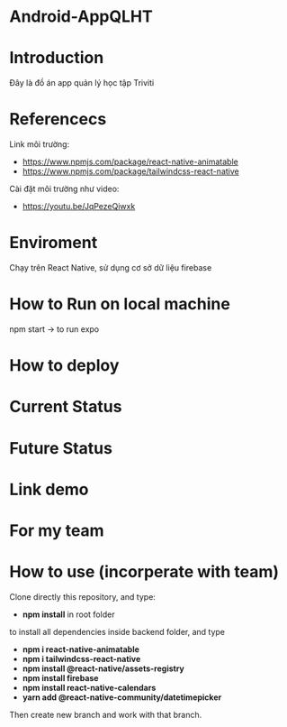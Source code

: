 # Android-AppQLHT

# Introduction

Đây là đồ án app quản lý học tập Triviti

# Referencecs

Link môi trường:

- https://www.npmjs.com/package/react-native-animatable
- https://www.npmjs.com/package/tailwindcss-react-native

Cài đặt môi trường như video:
- https://youtu.be/JqPezeQiwxk

# Enviroment

Chạy trên React Native, sử dụng cơ sở dữ liệu firebase

# How to Run on local machine

npm start -> to run expo

# How to deploy

# Current Status

# Future Status

# Link demo

# For my team

# How to use (incorperate with team)

Clone directly this repository, and type:

- **npm install** in root folder

to install all dependencies inside backend folder, and type

- **npm i react-native-animatable**
- **npm i tailwindcss-react-native**
- **npm install @react-native/assets-registry**
- **npm install firebase**
- **npm install react-native-calendars**
- **yarn add @react-native-community/datetimepicker**

Then create new branch and work with that branch.
